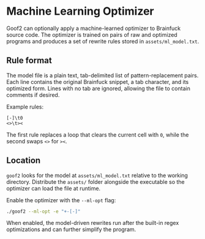 # Machine Learning Optimizer

Goof2 can optionally apply a machine-learned optimizer to Brainfuck source code.
The optimizer is trained on pairs of raw and optimized programs and produces a
set of rewrite rules stored in `assets/ml_model.txt`.

## Rule format

The model file is a plain text, tab-delimited list of pattern-replacement
pairs. Each line contains the original Brainfuck snippet, a tab character, and
its optimized form. Lines with no tab are ignored, allowing the file to contain
comments if desired.

Example rules:

```
[-]\t0
<>\t><
```

The first rule replaces a loop that clears the current cell with `0`, while the second swaps `<>` for `><`.

## Location

`goof2` looks for the model at `assets/ml_model.txt` relative to the working
directory. Distribute the `assets/` folder alongside the executable so the
optimizer can load the file at runtime.

Enable the optimizer with the `--ml-opt` flag:

```sh
./goof2 --ml-opt -e "+-[-]"
```

When enabled, the model-driven rewrites run after the built-in regex
optimizations and can further simplify the program.
